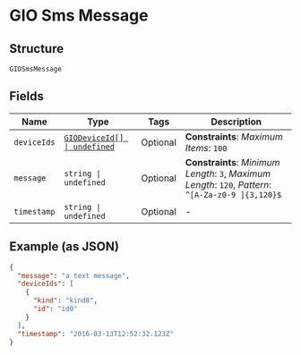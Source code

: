 
# GIO Sms Message

## Structure

`GIOSmsMessage`

## Fields

| Name | Type | Tags | Description |
|  --- | --- | --- | --- |
| `deviceIds` | [`GIODeviceId[] \| undefined`](../../doc/models/gio-device-id.md) | Optional | **Constraints**: *Maximum Items*: `100` |
| `message` | `string \| undefined` | Optional | **Constraints**: *Minimum Length*: `3`, *Maximum Length*: `120`, *Pattern*: `^[A-Za-z0-9 ]{3,120}$` |
| `timestamp` | `string \| undefined` | Optional | - |

## Example (as JSON)

```json
{
  "message": "a text message",
  "deviceIds": [
    {
      "kind": "kind8",
      "id": "id0"
    }
  ],
  "timestamp": "2016-03-13T12:52:32.123Z"
}
```

